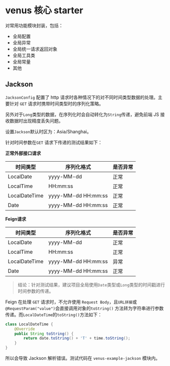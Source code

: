 # venus 核心 starter

对常用功能模块封装，包括：

* 全局配置
* 全局异常
* 全局统一请求返回对象
* 全局工具类
* 全局常量
* 其他

## Jackson

`JacksonConfig` 配置了 http 请求时各种情况下的对不同时间类型数据的处理。主要针对 `GET` 请求时携带时间类型时的序列化策略。

另外对于`Long`类型的数据，在序列化时会自动转化为`String`传递，避免前端 JS 接收数据时出现精度丢失问题。

设置`Jackson`默认时区为：Asia/Shanghai。

针对时间参数在`GET` 请求下传递的测试结果如下：

**正常外部接口请求**

| 时间类型      | 序列化格式          | 是否异常 |
| ------------- | ------------------- | -------- |
| LocalDate     | yyyy-MM-dd          | 正常     |
| LocalTime     | HH:mm:ss            | 正常     |
| LocalDateTime | yyyy-MM-dd HH:mm:ss | 正常     |
| Date          | yyyy-MM-dd HH:mm:ss | 正常     |

**Feign请求**

| 时间类型      | 序列化格式          | 是否异常 |
| ------------- | ------------------- | -------- |
| LocalDate     | yyyy-MM-dd          | 正常     |
| LocalTime     | HH:mm:ss            | 正常     |
| LocalDateTime | yyyy-MM-dd HH:mm:ss | 异常     |
| Date          | yyyy-MM-dd HH:mm:ss | 正常     |

> 结论：针对测试结果，建议项目全局使用`Date`类型或`Long`类型的时间戳进行时间参数的传递。

Feign 在处理 `GET` 请求时，不允许使用 `Request Body`，且`URL拼接`或`@RequestParam("value")`会直接调用对象的`toString()`
方法转为字符串进行参数传递。而`LocalDateTime`的`toString()`方法如下：

```java
class LocalDateTime {
    @Override
    public String toString() {
        return date.toString() + 'T' + time.toString();
    }
}
```

所以会导致 Jackson 解析错误。测试代码在 `venus-example-jackson` 模块内。